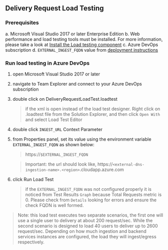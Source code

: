 ## Delivery Request Load Testing

### Prerequisites
a. Microsoft Visual Studio 2017 or later Enterprise Edition 
b. Web performance and load testing tools must be installed. For more information, please take a look at [Install the Load testing component](https://docs.microsoft.com/en-us/visualstudio/test/quickstart-create-a-load-test-project?view=vs-2017#install-the-load-testing-component)
c. Azure DevOps subscription
d. ```EXTERNAL_INGEST_FQDN``` value from [deployment instructions](../../../deployment.md)

### Run load testing in Azure DevOps

1. open Microsoft Visual Studio 2017 or later
2. navigate to Team Explorer and connect to your Azure DevOps subscription
3. double click on DeliveryRequestLoadTest.loadtest
   > if the xml is open instead of the load test designer.
   Right click on .loadtest file from the Solution Explorer, and then click ```Open With``` and select Load Test Editor
4. double click ```INGEST_URL``` Context Parameter
5. from Properties panel, set its value using the environment variable ```EXTERNAL_INGEST_FQDN``` as shown below:
   > https://```$EXTERNAL_INGEST_FQDN```
   
   > Important: the url should look like, https://```<external-dns-ingestion-name>.<region>```.cloudapp.azure.com
6. click Run Load Test
   > if the ```EXTERNAL_INGEST_FQDN``` was not configured properly it is noticed from Test Results ```Graph``` because Total Requests metric is 0.
   Please check from ```Details``` looking for errors and ensure the check FQDN is well formed.

> Note: this load test executes two separate scenarios, the first one will use a single user to delivery at about 200 request/sec.
While the second scenario is designed to load 40 users to deliver up to 2600 request/sec. Depending on how much ingestion and backend services instances are configured, the load they will ingest/egress respectively.

